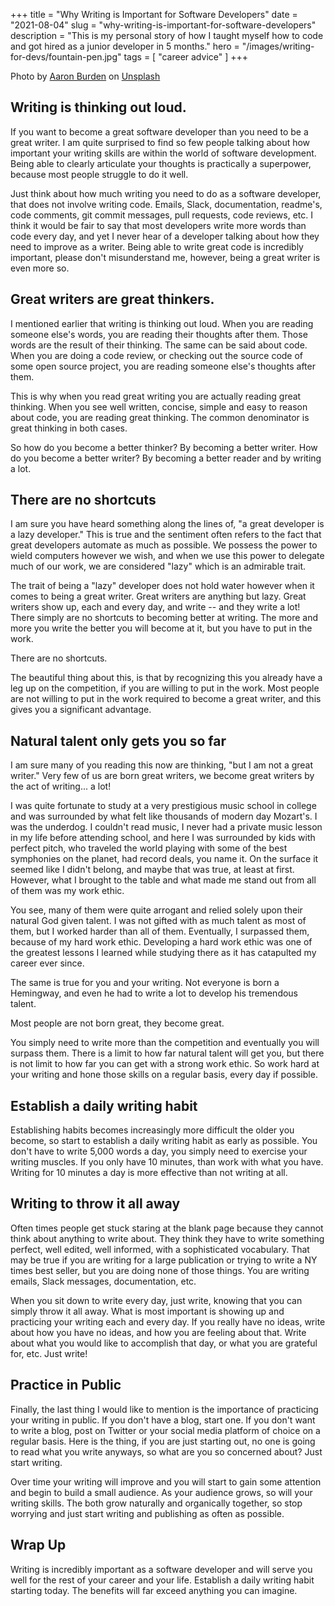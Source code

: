 +++
title = "Why Writing is Important for Software Developers"
date = "2021-08-04"
slug = "why-writing-is-important-for-software-developers"
description = "This is my personal story of how I taught myself how to code and got hired as a junior developer in 5 months."
hero = "/images/writing-for-devs/fountain-pen.jpg"
tags = [
    "career advice"
]
+++

Photo by <a href="https://unsplash.com/@aaronburden?utm_source=unsplash&utm_medium=referral&utm_content=creditCopyText" target="_blank">Aaron Burden</a> on <a href="https://unsplash.com/s/photos/writing?utm_source=unsplash&utm_medium=referral&utm_content=creditCopyText" target="_blank">Unsplash</a>

## Writing is thinking out loud.

If you want to become a great software developer than you need to be a great writer. I am quite surprised to find so few people talking about how important your writing skills are within the world of software development. Being able to clearly articulate your thoughts is practically a superpower, because most people struggle to do it well.

Just think about how much writing you need to do as a software developer, that does not involve writing code. Emails, Slack, documentation, readme's, code comments, git commit messages, pull requests, code reviews, etc. I think it would be fair to say that most developers write more words than code every day, and yet I never hear of a developer talking about how they need to improve as a writer. Being able to write great code is incredibly important, please don't misunderstand me, however, being a great writer is even more so.

## Great writers are great thinkers.

I mentioned earlier that writing is thinking out loud. When you are reading someone else's words, you are reading their thoughts after them. Those words are the result of their thinking. The same can be said about code. When you are doing a code review, or checking out the source code of some open source project, you are reading someone else's thoughts after them.

This is why when you read great writing you are actually reading great thinking. When you see well written, concise, simple and easy to reason about code, you are reading great thinking. The common denominator is great thinking in both cases.

So how do you become a better thinker? By becoming a better writer. How do you become a better writer? By becoming a better reader and by writing a lot.

## There are no shortcuts

I am sure you have heard something along the lines of, "a great developer is a lazy developer." This is true and the sentiment often refers to the fact that great developers automate as much as possible. We possess the power to wield computers however we wish, and when we use this power to delegate much of our work, we are considered "lazy" which is an admirable trait.

The trait of being a "lazy" developer does not hold water however when it comes to being a great writer. Great writers are anything but lazy. Great writers show up, each and every day, and write -- and they write a lot! There simply are no shortcuts to becoming better at writing. The more and more you write the better you will become at it, but you have to put in the work.

There are no shortcuts.

The beautiful thing about this, is that by recognizing this you already have a leg up on the competition, if you are willing to put in the work. Most people are not willing to put in the work required to become a great writer, and this gives you a significant advantage.

## Natural talent only gets you so far

I am sure many of you reading this now are thinking, "but I am not a great writer." Very few of us are born great writers, we become great writers by the act of writing... a lot!

I was quite fortunate to study at a very prestigious music school in college and was surrounded by what felt like thousands of modern day Mozart's. I was the underdog. I couldn't read music, I never had a private music lesson in my life before attending school, and here I was surrounded by kids with perfect pitch, who traveled the world playing with some of the best symphonies on the planet, had record deals, you name it. On the surface it seemed like I didn't belong, and maybe that was true, at least at first. However, what I brought to the table and what made me stand out from all of them was my work ethic.

You see, many of them were quite arrogant and relied solely upon their natural God given talent. I was not gifted with as much talent as most of them, but I worked harder than all of them. Eventually, I surpassed them, because of my hard work ethic. Developing a hard work ethic was one of the greatest lessons I learned while studying there as it has catapulted my career ever since.

The same is true for you and your writing. Not everyone is born a Hemingway, and even he had to write a lot to develop his tremendous talent.

Most people are not born great, they become great.

You simply need to write more than the competition and eventually you will surpass them. There is a limit to how far natural talent will get you, but there is not limit to how far you can get with a strong work ethic. So work hard at your writing and hone those skills on a regular basis, every day if possible.

## Establish a daily writing habit

Establishing habits becomes increasingly more difficult the older you become, so start to establish a daily writing habit as early as possible. You don't have to write 5,000 words a day, you simply need to exercise your writing muscles. If you only have 10 minutes, than work with what you have. Writing for 10 minutes a day is more effective than not writing at all.

## Writing to throw it all away

Often times people get stuck staring at the blank page because they cannot think about anything to write about. They think they have to write something perfect, well edited, well informed, with a sophisticated vocabulary. That may be true if you are writing for a large publication or trying to write a NY times best seller, but you are doing none of those things. You are writing emails, Slack messages, documentation, etc.

When you sit down to write every day, just write, knowing that you can simply throw it all away. What is most important is showing up and practicing your writing each and every day. If you really have no ideas, write about how you have no ideas, and how you are feeling about that. Write about what you would like to accomplish that day, or what you are grateful for, etc. Just write!

## Practice in Public

Finally, the last thing I would like to mention is the importance of practicing your writing in public. If you don't have a blog, start one. If you don't want to write a blog, post on Twitter or your social media platform of choice on a regular basis. Here is the thing, if you are just starting out, no one is going to read what you write anyways, so what are you so concerned about? Just start writing.

Over time your writing will improve and you will start to gain some attention and begin to build a small audience. As your audience grows, so will your writing skills. The both grow naturally and organically together, so stop worrying and just start writing and publishing as often as possible.

## Wrap Up

Writing is incredibly important as a software developer and will serve you well for the rest of your career and your life. Establish a daily writing habit starting today. The benefits will far exceed anything you can imagine.
